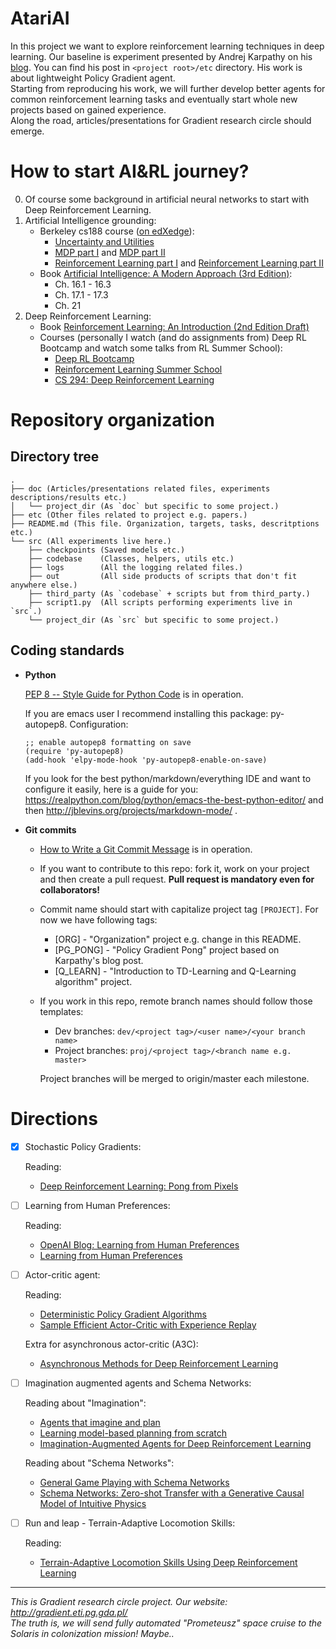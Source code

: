 # AtariAI

In this project we want to explore reinforcement learning techniques in deep learning. Our baseline is experiment presented by Andrej Karpathy on his [blog](http://karpathy.github.io/2016/05/31/rl/). You can find his post in `<project root>/etc` directory. His work is about lightweight Policy Gradient agent.  
Starting from reproducing his work, we will further develop better agents for common reinforcement learning tasks and eventually start whole new projects based on gained experience.  
Along the road, articles/presentations for Gradient research circle should emerge.

# How to start AI&RL journey?

0. Of course some background in artificial neural networks to start with Deep Reinforcement Learning.
1. Artificial Intelligence grounding:
    * Berkeley cs188 course ([on edXedge](https://edge.edx.org/courses/course-v1%3ABerkeley%2BCS188%2BSP17/)):
        * [Uncertainty and Utilities](https://www.youtube.com/watch?time_continue=15&v=GevK0-9n24g)
        * [MDP part I](https://www.youtube.com/watch?v=Oxqwwnm_x0s&t=4034s) and [MDP part II](https://www.youtube.com/watch?v=6pBvbLyn6fE&t=847s)
        * [Reinforcement Learning part I](https://www.youtube.com/watch?v=IXuHxkpO5E8) and [Reinforcement Learning part II](https://www.youtube.com/watch?v=yNeSFbE1jdY)
    * Book [Artificial Intelligence: A Modern Approach (3rd Edition)](https://dcs.abu.edu.ng/staff/abdulrahim-abdulrazaq/courses/cosc208/Artificial%20Intelligence%20A%20Modern%20Approach%20(3rd%20Edition).pdf):
        * Ch. 16.1 - 16.3
        * Ch. 17.1 - 17.3
        * Ch. 21
2. Deep Reinforcement Learning:
    * Book [Reinforcement Learning: An Introduction (2nd Edition Draft)](http://ufal.mff.cuni.cz/~straka/courses/npfl114/2016/sutton-bookdraft2016sep.pdf)
    * Courses (personally I watch (and do assignments from) Deep RL Bootcamp and watch some talks from RL Summer School):
        * [Deep RL Bootcamp](https://sites.google.com/view/deep-rl-bootcamp/home)
        * [Reinforcement Learning Summer School](http://videolectures.net/deeplearning2017_montreal/)
        * [CS 294: Deep Reinforcement Learning](http://rll.berkeley.edu/deeprlcourse/)

# Repository organization

## Directory tree

```
.
├── doc (Articles/presentations related files, experiments descriptions/results etc.)
│   └── project_dir (As `doc` but specific to some project.)
├── etc (Other files related to project e.g. papers.)
├── README.md (This file. Organization, targets, tasks, descritptions etc.)
└── src (All experiments live here.)
    ├── checkpoints (Saved models etc.)
    ├── codebase    (Classes, helpers, utils etc.)
    ├── logs        (All the logging related files.)
    ├── out         (All side products of scripts that don't fit anywhere else.)
    ├── third_party (As `codebase` + scripts but from third_party.)
    ├── script1.py  (All scripts performing experiments live in `src`.)
    └── project_dir (As `src` but specific to some project.)

```

## Coding standards

* **Python**

    [PEP 8 -- Style Guide for Python Code](https://www.python.org/dev/peps/pep-0008/) is in operation.
    
    If you are emacs user I recommend installing this package: py-autopep8. Configuration:  
    ```elisp
    ;; enable autopep8 formatting on save
    (require 'py-autopep8)
    (add-hook 'elpy-mode-hook 'py-autopep8-enable-on-save)
    ```  
    If you look for the best python/markdown/everything IDE and want to configure it easily, here is a guide for you: https://realpython.com/blog/python/emacs-the-best-python-editor/ and then http://jblevins.org/projects/markdown-mode/ .

* **Git commits**

    * [How to Write a Git Commit Message](https://chris.beams.io/posts/git-commit/) is in operation.

    * If you want to contribute to this repo: fork it, work on your project and then create a pull request. **Pull request is mandatory even for collaborators!**

    * Commit name should start with capitalize project tag `[PROJECT]`. For now we have following tags:
        * [ORG] - "Organization" project e.g. change in this README.
        * [PG_PONG] - "Policy Gradient Pong" project based on Karpathy's blog post.
        * [Q_LEARN] - "Introduction to TD-Learning and Q-Learning algorithm" project.

    * If you work in this repo, remote branch names should follow those templates:

        * Dev branches: `dev/<project tag>/<user name>/<your branch name>`
        * Project branches: `proj/<project tag>/<branch name e.g. master>`

        Project branches will be merged to origin/master each milestone.

# Directions

* [X] Stochastic Policy Gradients:

    Reading:
    * [Deep Reinforcement Learning: Pong from Pixels](http://karpathy.github.io/2016/05/31/rl/)

* [ ] Learning from Human Preferences:  
    
    Reading:
    * [OpenAI Blog: Learning from Human Preferences](https://blog.openai.com/deep-reinforcement-learning-from-human-preferences/)
    * [Learning from Human Preferences](https://arxiv.org/abs/1706.03741v3)

* [ ] Actor-critic agent:

    Reading:  
    * [Deterministic Policy Gradient Algorithms](http://proceedings.mlr.press/v32/silver14.pdf)
    * [Sample Efficient Actor-Critic with Experience Replay](https://arxiv.org/pdf/1611.01224.pdf)
    
    Extra for asynchronous actor-critic (A3C):
    * [Asynchronous Methods for Deep Reinforcement Learning](https://arxiv.org/abs/1602.01783v2)
      
* [ ] Imagination augmented agents and Schema Networks:

    Reading about "Imagination":  
    * [Agents that imagine and plan](https://deepmind.com/blog/agents-imagine-and-plan/)
    * [Learning model-based planning from scratch](https://arxiv.org/pdf/1707.06170.pdf)
    * [Imagination-Augmented Agents for Deep Reinforcement Learning](https://arxiv.org/pdf/1707.06203.pdf)

    Reading about "Schema Networks":
    * [General Game Playing with Schema Networks](https://www.vicarious.com/general-game-playing-with-schema-networks.html)
    * [Schema Networks: Zero-shot Transfer with a Generative Causal Model of Intuitive Physics](https://arxiv.org/abs/1706.04317)

* [ ] Run and leap - Terrain-Adaptive Locomotion Skills:

    Reading:
    * [Terrain-Adaptive Locomotion Skills Using Deep Reinforcement Learning](https://www.cs.ubc.ca/~van/papers/2016-TOG-deepRL/index.html)

---

_This is Gradient research circle project. Our website: http://gradient.eti.pg.gda.pl/_  
_The truth is, we will send fully automated "Prometeusz" space cruise to the Solaris in colonization mission! Maybe.._
